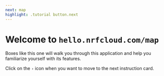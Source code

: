 ```yaml
---
next: map
highlight: .tutorial button.next
---
```


# Welcome to `hello.nrfcloud.com/map`

Boxes like this one will walk you through this application and help you
familiarize yourself with its features.

Click on the `›` icon when you want to move to the next instruction card.

